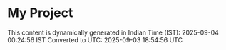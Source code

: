 # My Project

This content is dynamically generated in Indian Time (IST): 2025-09-04 00:24:56 IST
Converted to UTC: 2025-09-03 18:54:56 UTC
